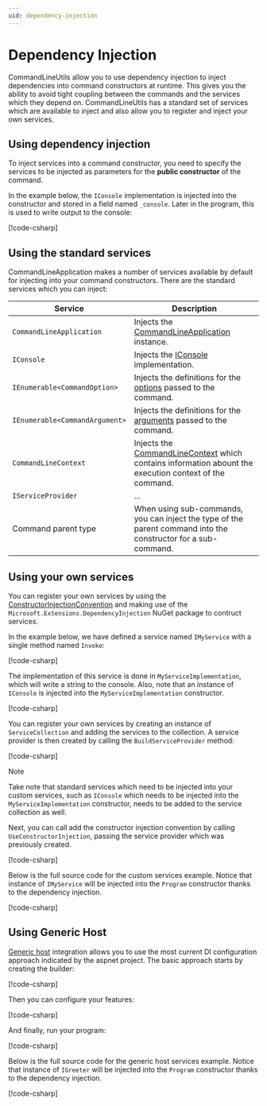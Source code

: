 ```yaml
---
uid: dependency-injection
---
```

# Dependency Injection

CommandLineUtils allow you to use dependency injection to inject dependencies into command constructors at runtime. This gives you the ability to avoid tight coupling between the commands and the services which they depend on. CommandLineUtils has a standard set of services which are available to inject and also allow you to register and inject your own services.

## Using dependency injection

To inject services into a command constructor, you need to specify the services to be injected as parameters for the **public constructor** of the command.

In the example below, the `IConsole` implementation is injected into the constructor and stored in a field named `_console`. Later in the program, this is used to write output to the console:

[!code-csharp[](../../samples/dependency-injection/standard/Program.cs?range=7-26&highlight=5,9-12,16)]

## Using the standard services

CommandLineApplication makes a number of services available by default for injecting into your command constructors. There are the standard services which you can inject:

Service | Description
---------|----------
`CommandLineApplication` | Injects the [CommandLineApplication](xref:McMaster.Extensions.CommandLineUtils.CommandLineApplication) instance.
`IConsole` | Injects the [IConsole](xref:McMaster.Extensions.CommandLineUtils.IConsole) implementation.
`IEnumerable<CommandOption>` | Injects the definitions for the [options](xref:McMaster.Extensions.CommandLineUtils.CommandOption) passed to the command.
`IEnumerable<CommandArgument>` | Injects the definitions for the [arguments](xref:McMaster.Extensions.CommandLineUtils.CommandArgument) passed to the command.
`CommandLineContext` | Injects the [CommandLineContext](xref:McMaster.Extensions.CommandLineUtils.Abstractions.CommandLineContext) which contains information abount the execution context of the command.
`IServiceProvider` | ...
Command parent type | When using sub-commands, you can inject the type of the parent command into the constructor for a sub-command.

## Using your own services

You can register your own services by using the [ConstructorInjectionConvention](xref:McMaster.Extensions.CommandLineUtils.Conventions.ConstructorInjectionConvention) and making use of the `Microsoft.Extensions.DependencyInjection` NuGet package to contruct services.

In the example below, we have defined a service named `IMyService` with a single method named `Invoke`:

[!code-csharp[](../../samples/dependency-injection/custom/Program.cs?name=IMyService)]

The implementation of this service is done in `MyServiceImplementation`, which will write a string to the console. Also, note that an instance of `IConsole`  is injected into the `MyServiceImplementation` constructor.

[!code-csharp[](../../samples/dependency-injection/custom/Program.cs?name=MyServiceImplementation)]

You can register your own services by creating an instance of `ServiceCollection` and adding the services to the collection. A service provider is then created by calling the `BuildServiceProvider` method:

[!code-csharp[](../../samples/dependency-injection/custom/Program.cs?range=14-17)]

> [!NOTE]
> Take note that standard services which need to be injected into your custom services, such as `IConsole` which needs to be injected into the `MyServiceImplementation` constructor, needs to be added to the service collection as well.

Next, you can call add the constructor injection convention by calling `UseConstructorInjection`, passing the service provider which was previously created.

[!code-csharp[](../../samples/dependency-injection/custom/Program.cs?range=19-22)]

Below is the full source code for the custom services example. Notice that instance of `IMyService` will be injected into the `Program` constructor thanks to the dependency injection.

[!code-csharp[](../../samples/dependency-injection/custom/Program.cs?name=Program&highlight=21-24)]

## Using Generic Host

[Generic host](https://docs.microsoft.com/en-us/aspnet/core/fundamentals/host/generic-host?view=aspnetcore-2.1) integration allows you to use the most current DI configuration approach indicated by the aspnet project.  The basic approach starts by creating the builder:

[!code-csharp[](../../samples/dependency-injection/generic-host/Program.cs?name=Program&range=26-26)]

Then you can configure your features:

[!code-csharp[](../../samples/dependency-injection/generic-host/Program.cs?name=Program&range=27-34)]

And finally, run your program:

[!code-csharp[](../../samples/dependency-injection/generic-host/Program.cs?name=Program&range=35-35)]

Below is the full source code for the generic host services example. Notice that instance of `IGreeter` will be injected into the `Program` constructor thanks to the dependency injection.

[!code-csharp[](../../samples/dependency-injection/custom/Program.cs?name=Program&highlight=32-32)]

